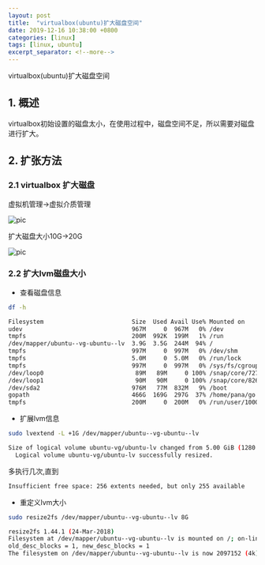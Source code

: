 ```yaml
---
layout: post
title:  "virtualbox(ubuntu)扩大磁盘空间"
date: 2019-12-16 10:38:00 +0800
categories: [linux]
tags: [linux, ubuntu]
excerpt_separator: <!--more-->
---
```

virtualbox(ubuntu)扩大磁盘空间
<!--more-->

## 1. 概述

virtualbox初始设置的磁盘太小，在使用过程中，磁盘空间不足，所以需要对磁盘进行扩大。

## 2. 扩张方法

### 2.1 virtualbox 扩大磁盘

虚拟机管理->虚拟介质管理

![pic](/images/2019-12-16-10-46-27屏幕截图.png)

扩大磁盘大小10G->20G

![pic](/images/2019-12-16-10-47-24屏幕截图.png)

### 2.2 扩大lvm磁盘大小


* 查看磁盘信息
```bash
df -h
```
```bash
Filesystem                         Size  Used Avail Use% Mounted on
udev                               967M     0  967M   0% /dev
tmpfs                              200M  992K  199M   1% /run
/dev/mapper/ubuntu--vg-ubuntu--lv  3.9G  3.5G  244M  94% /
tmpfs                              997M     0  997M   0% /dev/shm
tmpfs                              5.0M     0  5.0M   0% /run/lock
tmpfs                              997M     0  997M   0% /sys/fs/cgroup
/dev/loop0                          89M   89M     0 100% /snap/core/7270
/dev/loop1                          90M   90M     0 100% /snap/core/8268
/dev/sda2                          976M   77M  832M   9% /boot
gopath                             466G  169G  297G  37% /home/pana/go
tmpfs                              200M     0  200M   0% /run/user/1000
```

* 扩展lvm信息
```bash
sudo lvextend -L +1G /dev/mapper/ubuntu--vg-ubuntu--lv
```
```bash
Size of logical volume ubuntu-vg/ubuntu-lv changed from 5.00 GiB (1280 extents) to 6.00 GiB (1536 extents).
  Logical volume ubuntu-vg/ubuntu-lv successfully resized.
```
多执行几次,直到
```bash
Insufficient free space: 256 extents needed, but only 255 available
```

* 重定义lvm大小
```bash
sudo resize2fs /dev/mapper/ubuntu--vg-ubuntu--lv 8G
```
```bash
resize2fs 1.44.1 (24-Mar-2018)
Filesystem at /dev/mapper/ubuntu--vg-ubuntu--lv is mounted on /; on-line resizing required
old_desc_blocks = 1, new_desc_blocks = 1
The filesystem on /dev/mapper/ubuntu--vg-ubuntu--lv is now 2097152 (4k) blocks long.
```